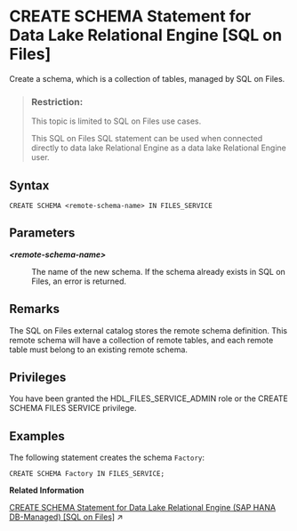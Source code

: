 <!-- loioaf3fb5b713f34db2aaa8efbf0c2a9e45 -->

# CREATE SCHEMA Statement for Data Lake Relational Engine \[SQL on Files\]

Create a schema, which is a collection of tables, managed by SQL on Files.



> ### Restriction:  
> This topic is limited to SQL on Files use cases.
> 
> This SQL on Files SQL statement can be used when connected directly to data lake Relational Engine as a data lake Relational Engine user.



<a name="loioaf3fb5b713f34db2aaa8efbf0c2a9e45__CS_syntax"/>

## Syntax

```
CREATE SCHEMA <remote-schema-name> IN FILES_SERVICE
```



<a name="loioaf3fb5b713f34db2aaa8efbf0c2a9e45__CS_parameters"/>

## Parameters


<dl>
<dt><b>

*<remote-schema-name\>*

</b></dt>
<dd>

The name of the new schema. If the schema already exists in SQL on Files, an error is returned.



</dd>
</dl>



<a name="loioaf3fb5b713f34db2aaa8efbf0c2a9e45__CS_remarks"/>

## Remarks

The SQL on Files external catalog stores the remote schema definition. This remote schema will have a collection of remote tables, and each remote table must belong to an existing remote schema.



## Privileges

You have been granted the HDL\_FILES\_SERVICE\_ADMIN role or the CREATE SCHEMA FILES SERVICE privilege.



<a name="loioaf3fb5b713f34db2aaa8efbf0c2a9e45__CS_example"/>

## Examples

The following statement creates the schema `Factory`:

```
CREATE SCHEMA Factory IN FILES_SERVICE;
```

**Related Information**  


[CREATE SCHEMA Statement for Data Lake Relational Engine (SAP HANA DB-Managed) [SQL on Files]](https://help.sap.com/viewer/a898e08b84f21015969fa437e89860c8/2023_2_QRC/en-US/5cd793c72fd34f4bb337698fa11ea3d0.html "Create a schema, which is a collection of tables, managed by SQL on Files.") :arrow_upper_right:

